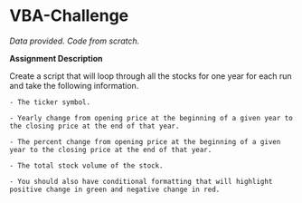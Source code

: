 # VBA-Challenge

*Data provided. Code from scratch.*

**Assignment Description**

Create a script that will loop through all the stocks for one year for each run and take the following information.

	- The ticker symbol.
	
	- Yearly change from opening price at the beginning of a given year to the closing price at the end of that year.
	
	- The percent change from opening price at the beginning of a given year to the closing price at the end of that year.
	
	- The total stock volume of the stock.
	
	- You should also have conditional formatting that will highlight positive change in green and negative change in red.

